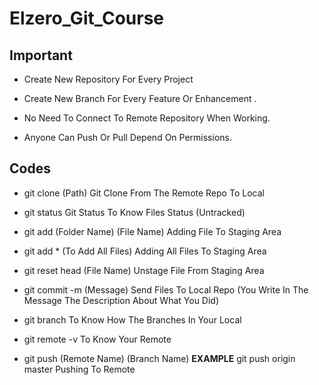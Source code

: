 # Elzero_Git_Course

## Important

- Create New Repository For Every Project

- Create New Branch For Every Feature Or Enhancement .

- No Need To Connect To Remote Repository When Working.

- Anyone Can Push Or Pull Depend On Permissions.

## Codes

- git clone (Path)
  Git Clone From The Remote Repo To Local

- git status
  Git Status To Know Files Status (Untracked)

- git add (Folder Name) (File Name)
  Adding File To Staging Area

- git add \* (To Add All Files)
  Adding All Files To Staging Area

- git reset head (File Name)
  Unstage File From Staging Area

- git commit -m (Message)
  Send Files To Local Repo (You Write In The Message The Description About What You Did)

- git branch
  To Know How The Branches In Your Local

- git remote -v
  To Know Your Remote

- git push (Remote Name) (Branch Name)
  **EXAMPLE** git push origin master
  Pushing To Remote

